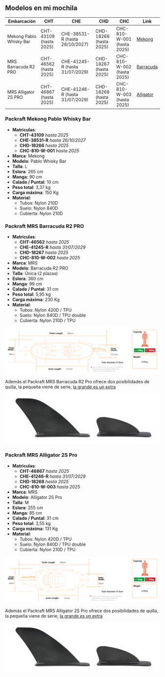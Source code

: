 ## Modelos en mi mochila
| Embarcación | CHT | CHE | CHD | CHC | Link |
|-------------|-----|-----|-----|-----|------|
| Mekong Pablo Whisky Bar | CHT-43109 (hasta 2025) | CHE-38531-R (hasta 26/10/2027) | CHD-18266 (hasta 2025) | CHC-810-W-001 (hasta 2025) | [Mekong](./Embarcaciones.md#packraft-mekong-pablo-whisky-bar) |
| MRS Barracuda R2 PRO | CHT-46562 (hasta 2025) | CHE-41245-R (hasta 31/07/2029) | CHD-18267 (hasta 2025) | CHC-810-W-002 (hasta 2025) | [Barracuda](./Embarcaciones.md#packraft-MRS-barracuda-r2-pro) |
| MRS Alligator 2S PRO | CHT-46867 (hasta 2025) | CHE-41246-R (hasta 31/07/2029) | CHD-18268 (hasta 2025) | CHC-810-W-003 (hasta 2025) | [Alligator](./Embarcaciones.md#packraft-MRS-alligator-2s-pro) |

### Packraft Mekong Pablo Whisky Bar
* **Matrículas**:
    * **CHT-43109** *hasta 2025*
    * **CHE-38531-R** *hasta 26/10/2027*
    * **CHD-18266** *hasta 2025*
    * **CHC-810-W-001** *hasta 2025*
* **Marca**: Mekong
* **Modelo**: Pablo Whisky Bar
* **Talla**: L
* **Eslora**: 265 cm
* **Manga**: 90 cm
* **Calado / Puntal**: 10 cm
* **Peso total**: 3,37 kg
* **Carga máxima**: 150 Kg
* **Material**:
    * Tubos: Nylon 210D
    * Suelo: Nylon 840D
    * Cubierta: Nylon 210D

### Packraft MRS Barracuda R2 PRO
* **Matrículas**:
    * **CHT-46562** *hasta 2025*
    * **CHE-41245-R** *hasta 31/07/2029*
    * **CHD-18267** *hasta 2025*
    * **CHC-810-W-002** *hasta 2025*
* **Marca**: MRS
* **Modelo**: Barracuda R2 PRO
* **Talla**: Única (2 plazas)
* **Eslora**: 360 cm
* **Manga**: 99 cm
* **Calado / Puntal**: 31 cm
* **Peso total**: 5,95 kg
* **Carga máxima**: 230 Kg
* **Material**:
    * Tubos: Nylon 420D / TPU
    * Suelo: Nylon 840D / TPU double
    * Cubierta: Nylon 210D / TPU

![](./images/Barracuda-R2-Pro-1.svg)

Además el Packraft MRS Barracuda R2 Pro ofrece dos posibilidades de quilla, la pequeña viene de serie, [la grande es un extra](https://www.microrafting.com/products/skeg?variant=40271482192069)

![](./images/MRS-skegs.jpg)

### Packraft MRS Alligator 2S Pro
* **Matrículas**:
    * **CHT-46867** *hasta 2025*
    * **CHE-41246-R** *hasta 31/07/2029*
    * **CHD-18268** *hasta 2025*
    * **CHC-810-W-003** *hasta 2025*
* **Marca**: MRS
* **Modelo**: Alligator 2S Pro
* **Talla**: M
* **Eslora**: 255 cm
* **Manga**: 85 cm
* **Calado / Puntal**: 31 cm
* **Peso total**: 3,55 kg
* **Carga máxima**: 131 Kg
* **Material**:
    * Tubos: Nylon 420D / TPU
    * Suelo: Nylon 840D / TPU double
    * Cubierta: Nylon 210D / TPU

![](./images/Alligator-2S-Pro-1.svg)

Además el Packraft MRS Alligator 2S Pro ofrece dos posibilidades de quilla, la pequeña viene de serie, [la grande es un extra](https://www.microrafting.com/products/skeg?variant=40271482192069)

![](./images/MRS-skegs.jpg)
